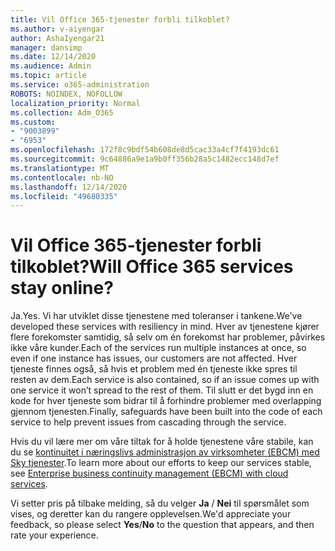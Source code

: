 ```yaml
---
title: Vil Office 365-tjenester forbli tilkoblet?
ms.author: v-aiyengar
author: AshaIyengar21
manager: dansimp
ms.date: 12/14/2020
ms.audience: Admin
ms.topic: article
ms.service: o365-administration
ROBOTS: NOINDEX, NOFOLLOW
localization_priority: Normal
ms.collection: Adm_O365
ms.custom:
- "9003899"
- "6953"
ms.openlocfilehash: 172f8c9bdf54b608de8d5cac33a4cf7f4193dc61
ms.sourcegitcommit: 9c64886a9e1a9b0ff356b28a5c1482ecc148d7ef
ms.translationtype: MT
ms.contentlocale: nb-NO
ms.lasthandoff: 12/14/2020
ms.locfileid: "49680335"
---
```

# <a name="will-office-365-services-stay-online"></a><span data-ttu-id="4a6b5-102">Vil Office 365-tjenester forbli tilkoblet?</span><span class="sxs-lookup"><span data-stu-id="4a6b5-102">Will Office 365 services stay online?</span></span>

<span data-ttu-id="4a6b5-103">Ja.</span><span class="sxs-lookup"><span data-stu-id="4a6b5-103">Yes.</span></span> <span data-ttu-id="4a6b5-104">Vi har utviklet disse tjenestene med toleranser i tankene.</span><span class="sxs-lookup"><span data-stu-id="4a6b5-104">We've developed these services with resiliency in mind.</span></span> <span data-ttu-id="4a6b5-105">Hver av tjenestene kjører flere forekomster samtidig, så selv om én forekomst har problemer, påvirkes ikke våre kunder.</span><span class="sxs-lookup"><span data-stu-id="4a6b5-105">Each of the services run multiple instances at once, so even if one instance has issues, our customers are not affected.</span></span> <span data-ttu-id="4a6b5-106">Hver tjeneste finnes også, så hvis et problem med én tjeneste ikke spres til resten av dem.</span><span class="sxs-lookup"><span data-stu-id="4a6b5-106">Each service is also contained, so if an issue comes up with one service it won’t spread to the rest of them.</span></span> <span data-ttu-id="4a6b5-107">Til slutt er det bygd inn en kode for hver tjeneste som bidrar til å forhindre problemer med overlapping gjennom tjenesten.</span><span class="sxs-lookup"><span data-stu-id="4a6b5-107">Finally, safeguards have been built into the code of each service to help prevent issues from cascading through the service.</span></span>

<span data-ttu-id="4a6b5-108">Hvis du vil lære mer om våre tiltak for å holde tjenestene våre stabile, kan du se [kontinuitet i næringslivs administrasjon av virksomheter (EBCM) med Sky tjenester](https://go.microsoft.com/fwlink/?linkid=2124377).</span><span class="sxs-lookup"><span data-stu-id="4a6b5-108">To learn more about our efforts to keep our services stable, see [Enterprise business continuity management (EBCM) with cloud services](https://go.microsoft.com/fwlink/?linkid=2124377).</span></span>

<span data-ttu-id="4a6b5-109">Vi setter pris på tilbake melding, så du velger **Ja** / **Nei** til spørsmålet som vises, og deretter kan du rangere opplevelsen.</span><span class="sxs-lookup"><span data-stu-id="4a6b5-109">We'd appreciate your feedback, so please select **Yes**/**No** to the question that appears, and then rate your experience.</span></span>